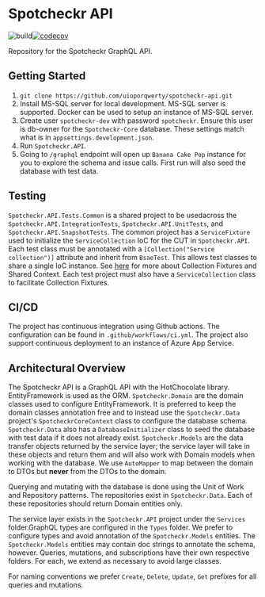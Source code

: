 # Spotcheckr API
![build](https://github.com/uioporqwerty/spotcheckr-api/workflows/CD/CD/badge.svg?branch=develop)[![codecov](https://codecov.io/gh/uioporqwerty/spotcheckr-api/branch/develop/graph/badge.svg?token=Q2J254YS0G)](https://codecov.io/gh/uioporqwerty/spotcheckr-api)

Repository for the Spotcheckr GraphQL API.

## Getting Started
1. `git clone https://github.com/uioporqwerty/spotcheckr-api.git`
2. Install MS-SQL server for local development. MS-SQL server is supported. Docker can be used to setup an instance of MS-SQL server.
3. Create user `spotcheckr-dev` with password `spotcheckr`. Ensure this user is db-owner for the `Spotcheckr-Core` database. These settings match what is in `appsettings.development.json`.
4. Run `Spotcheckr.API`.
5. Going to `/graphql` endpoint will open up `Banana Cake Pop` instance for you to explore the schema and issue calls. First run will also seed the database with test data.

## Testing
`Spotcheckr.API.Tests.Common` is a shared project to be usedacross the `Spotcheckr.API.IntegrationTests`, `Spotcheckr.API.UnitTests`, and `Spotcheckr.API.SnapshotTests`. The common project has a `ServiceFixture` used to initialize the `ServiceCollection` IoC for the CUT in `Spotcheckr.API`. Each test class must be annotated with a `[Collection("Service collection")]` attribute and inherit from `BsaeTest`. This allows test classes to share a single IoC instance.
See [here](https://xunit.net/docs/shared-context) for more about Collection Fixtures and Shared Context. Each test project must also have a `ServiceCollection` class to facilitate Collection Fixtures.

## CI/CD
The project has continuous integration using Github actions. The configuration can be found in `.github/workflows/ci.yml`. The project also support continuous deployment to an instance of Azure App Service.

## Architectural Overview
The Spotcheckr API is a GraphQL API with the HotChocolate library. EntityFramework is used as the ORM. `Spotcheckr.Domain` are the domain classes used to configure EntityFramework. It is preferred to keep the domain classes annotation free and to instead use the `Spotcheckr.Data` project's `SpotcheckrCoreContext` class to configure the database schema. `Spotcheckr.Data` also has a `DatabaseInitializer` class to seed the database with test data if it does not already exist. `Spotcheckr.Models` are the  data transfer objects returned by the service layer; the service layer will take in these objects and return them and will also work with Domain models when working with the database. We use `AutoMapper` to map between the domain to DTOs but **never** from the DTOs to the domain.

Querying and mutating with the database is done using the Unit of Work and Repository patterns. The repositories exist in `Spotcheckr.Data`. Each of these repositories should return Domain entities only.

The service layer exists in the `Spotcheckr.API` project under the `Services` folder.GraphQL types are configured in the `Types` folder. We prefer to configure types and avoid annotation of the `Spotcheckr.Models` entities. The `Spotcheckr.Models` entities may contain doc strings to annotate the schema, however. Queries, mutations, and subscriptions have their own respective folders. For each, we extend as necessary to avoid large classes.

For naming conventions we prefer `Create`, `Delete`, `Update`, `Get` prefixes for all queries and mutations.
